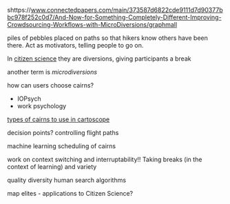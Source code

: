shttps://www.connectedpapers.com/main/373587d6822cde9111d7d90377bbc978f252c0d7/And-Now-for-Something-Completely-Different-Improving-Crowdsourcing-Workflows-with-MicroDiversions/graphmall 

piles of pebbles placed on paths so that hikers know others have been there. Act as motivators, telling people to go on.

In [citizen science](citizen%20science.md) they are diversions, giving participants a break

another term is *microdiversions*

how can users choose cairns?

* IOPsych
* work psychology

[types of cairns to use in cartoscope](types%20of%20cairns%20to%20use%20in%20cartoscope.md)

decision points? controlling flight paths

machine learning scheduling of cairns

work on context switching and interruptability!! Taking breaks (in the context of learning) and variety

quality diversity human search algorithms 

map elites - applications to Citizen Science?
